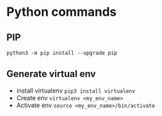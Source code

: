 # Python commands

## PIP

`python3 -m pip install --upgrade pip`

## Generate virtual env

- install virtualenv
`pip3 install virtualenv`
- Create env
`virtualenv <my_env_name>`
- Activate env
`source <my_env_name>/bin/activate`
